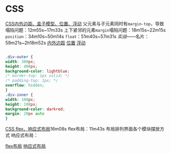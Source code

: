# CSS
[CSS内外边距、盒子模型、位置、浮动](https://www.acwing.com/video/3734/)
父元素与子元素同时有`margin-top`，导致塌陷问题：12m55s~17m33s
上下紧邻的元素`margin`塌陷问题：18m15s~22m15s
`position`：34m10s~50m14s
`float`：51m40s~57m31s
*实战*——名片：59m21s~2h18m52s
[内外边距](https://www.acwing.com/blog/content/16280/)
[位置](https://www.acwing.com/blog/content/16282/)
[浮动](https://www.acwing.com/blog/content/16283/)

```CSS

.div-outer {
width: 300px;
height: 400px;
background-color: lightblue;
/* border-top: 1px solid; */
/* padding-top: 1px; */
overflow: hidden;
}
.div-inner {
width: 100px;
height: 100px;
background-color: darkred;
margin: 20px auto
}
```

[CSS flex、响应式布局](https://www.acwing.com/video/3748/)16m08s
flex布局：11m43s
布局排列界面各个模块摆放方式
响应式布局： 

[flex布局](https://www.acwing.com/blog/content/16284)
[响应式布局](https://www.acwing.com/blog/content/16285/)